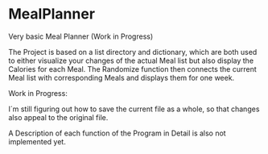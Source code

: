 # MealPlanner
Very basic Meal Planner (Work in Progress)

The Project is based on a list directory and dictionary, which are both used to either visualize your changes of the actual Meal list but also display the Calories for each Meal.
The Randomize function then connects the current Meal list with corresponding Meals and displays them for one week.


Work in Progress:

I´m still figuring out how to save the current file as a whole, so that changes also appeal to the original file.

A Description of each function of the Program in Detail is also not implemented yet.
